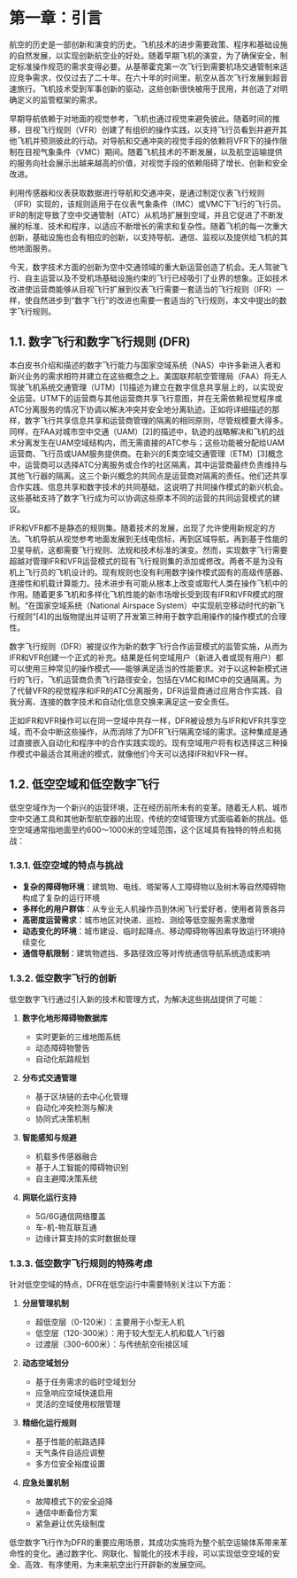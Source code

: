 # 第一章：引言

航空的历史是一部创新和演变的历史。飞机技术的进步需要政策、程序和基础设施的自然发展，以实现创新航空业的好处。随着早期飞机的演变，为了确保安全，制定标准操作规范的需求变得必要。从基蒂霍克第一次飞行到需要机场交通管制来适应竞争需求，仅仅过去了二十年。在六十年的时间里，航空从首次飞行发展到超音速旅行。飞机技术受到军事创新的驱动，这些创新很快被用于民用，并创造了对明确定义的监管框架的需求。

早期导航依赖于对地面的视觉参考，飞机也通过视觉来避免彼此。随着时间的推移，目视飞行规则（VFR）创建了有组织的操作实践，以支持飞行员看到并避开其他飞机并预测彼此的行动。对导航和交通冲突的视觉手段的依赖将VFR下的操作限制在目视气象条件（VMC）期间。随着飞机技术的不断发展，以及航空运输提供的服务向社会展示出越来越高的价值，对视觉手段的依赖阻碍了增长、创新和安全改进。

利用传感器和仪表获取数据进行导航和交通冲突，是通过制定仪表飞行规则（IFR）实现的，该规则适用于在仪表气象条件（IMC）或VMC下飞行的飞行员。IFR的制定导致了空中交通管制（ATC）从机场扩展到空域，并且它促进了不断发展的标准、技术和程序，以适应不断增长的需求和复杂性。随着飞机的每一次重大创新，基础设施也会有相应的创新，以支持导航、通信、监视以及提供给飞机的其他地面服务。

今天，数字技术方面的创新为空中交通领域的重大新运营创造了机会。无人驾驶飞行、自主运营以及不受机场基础设施约束的飞行已经吸引了业界的想象。正如技术改进使运营商能够从目视飞行扩展到仪表飞行需要一套适当的飞行规则（IFR）一样，使自然进步到“数字飞行”的改进也需要一套适当的飞行规则，本文中提出的数字飞行规则。

## 1.1. 数字飞行和数字飞行规则 (DFR)

本白皮书介绍和描述的数字飞行能力与国家空域系统（NAS）中许多新进入者和新兴业务的需求相符并建立在这些概念之上。美国联邦航空管理局（FAA）将无人驾驶飞机系统交通管理（UTM）[1]描述为建立在数字信息共享层上的，以实现安全运营。UTM下的运营商与其他运营商共享飞行意图，并在无需依赖视觉程序或ATC分离服务的情况下协调以解决冲突并安全地分离轨迹。正如将详细描述的那样，数字飞行共享信息共享和运营商管理的隔离的相同原则，尽管规模要大得多。同样，在FAA对城市空中交通（UAM）[2]的描述中，轨迹的战略解决和飞机的战术分离发生在UAM空域结构内，而无需直接的ATC参与；这些功能被分配给UAM运营商、飞行员或UAM服务提供商。在新兴的E类空域交通管理（ETM）[3]概念中，运营商可以选择ATC分离服务或合作的社区隔离，其中运营商最终负责维持与其他飞行器的隔离。这三个新兴概念的共同点是运营商对隔离的责任。他们还共享合作实践、信息共享和数字技术的共同基础，这说明了共同操作模式的新兴机会。这些基础支持了数字飞行成为可以协调这些原本不同的运营的共同运营模式的建议。

IFR和VFR都不是静态的规则集。随着技术的发展，出现了允许使用新规定的方法。飞机导航从视觉参考地面发展到无线电信标，再到区域导航，再到基于性能的卫星导航，这都需要飞行规则、法规和技术标准的演变。然而，实现数字飞行需要超越对管理IFR和VFR运营模式的现有飞行规则集的添加或修改。两者不是为没有机上飞行员的飞机设计的。现有规则也没有利用数字操作模式固有的高级传感器、连接性和机载计算能力。技术进步有可能从根本上改变或取代人类在操作飞机中的作用。随着更多飞机和多样化飞机性能的新市场增长受到现有IFR和VFR模式的限制。“在国家空域系统（National Airspace System）中实现航空移动时代的新飞行规则”[4]的出版物提出并证明了开发第三种用于数字启用操作的操作模式的合理性。

数字飞行规则（DFR）被提议作为新的数字飞行合作运营模式的监管实施，从而为IFR和VFR创建一个正式的补充。结果是任何空域用户（新进入者或现有用户）都可以使用三种常见的操作模式——能够满足适当的性能要求。对于以这种新模式进行的飞行，飞机运营商负责飞行路径安全，包括在VMC和IMC中的交通隔离。为了代替VFR的视觉程序和IFR的ATC分离服务，DFR运营商通过应用合作实践、自我分离、连接的数字技术和自动化信息交换来满足这一安全责任。

正如IFR和VFR操作可以在同一空域中共存一样，DFR被设想为与IFR和VFR共享空域，而不会中断这些操作，从而消除了为DFR飞行隔离空域的需求。这种集成是通过直接嵌入自动化和程序中的合作实践实现的。现有空域用户将有权选择这三种操作模式中最适合其用途的模式，就像他们今天可以选择IFR和VFR一样。

## 1.2. 低空空域和低空数字飞行

低空空域作为一个新兴的运营环境，正在经历前所未有的变革。随着无人机、城市空中交通工具和其他新型航空器的出现，传统的空域管理方式面临着新的挑战。低空空域通常指地面至约600～1000米的空域范围，这个区域具有独特的特点和挑战：

### 1.3.1. 低空空域的特点与挑战

- **复杂的障碍物环境**：建筑物、电线、塔架等人工障碍物以及树木等自然障碍物构成了复杂的运行环境
- **多样化的用户群体**：从专业无人机操作员到休闲飞行爱好者，使用者背景各异
- **高密度运营需求**：城市地区对快递、巡检、测绘等低空服务需求激增
- **动态变化的环境**：城市建设、临时起降点、移动障碍物等因素导致运行环境持续变化
- **通信导航限制**：建筑物遮挡、多路径效应等对传统通信导航系统造成影响

### 1.3.2. 低空数字飞行的创新

低空数字飞行通过引入新的技术和管理方式，为解决这些挑战提供了可能：

1. **数字化地形障碍物数据库**
   - 实时更新的三维地图系统
   - 动态障碍物警告
   - 自动化航路规划

2. **分布式交通管理**
   - 基于区块链的去中心化管理
   - 自动化冲突检测与解决
   - 协同式决策机制

3. **智能感知与规避**
   - 机载多传感器融合
   - 基于人工智能的障碍物识别
   - 自主避障决策系统

4. **网联化运行支持**
   - 5G/6G通信网络覆盖
   - 车-机-物互联互通
   - 边缘计算支持的实时数据处理

### 1.3.3. 低空数字飞行规则的特殊考虑

针对低空空域的特点，DFR在低空运行中需要特别关注以下方面：

1. **分层管理机制**
   - 超低空层（0-120米）：主要用于小型无人机
   - 低空层（120-300米）：用于较大型无人机和载人飞行器
   - 过渡层（300-600米）：与传统航空衔接区域

2. **动态空域划分**
   - 基于任务需求的临时空域划分
   - 应急响应空域快速启用
   - 灵活的空域使用权限管理

3. **精细化运行规则**
   - 基于性能的航路选择
   - 天气条件自适应调整
   - 多方位安全裕度设置

4. **应急处置机制**
   - 故障模式下的安全迫降
   - 通信中断备份方案
   - 紧急避让优先级制度

低空数字飞行作为DFR的重要应用场景，其成功实施将为整个航空运输体系带来革命性的变化。通过数字化、网联化、智能化的技术手段，可以实现低空空域的安全、高效、有序使用，为未来航空出行开辟新的发展空间。
